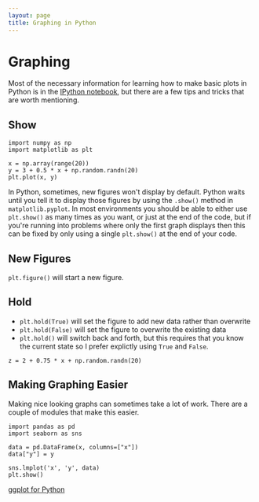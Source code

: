 ```yaml
---
layout: page
title: Graphing in Python
---
```


# Graphing

Most of the necessary information for learning how to make basic plots in Python
is in the [IPython notebook](http://nbviewer.ipython.org/urls/github.com/weecology/progbio/raw/master/ipynbs/matplotlib.ipynb),
but there are a few tips and tricks that are worth mentioning.


## Show

```
import numpy as np
import matplotlib as plt

x = np.array(range(20))
y = 3 + 0.5 * x + np.random.randn(20)
plt.plot(x, y)
```

In Python, sometimes, new figures won't display by default. Python waits until
you tell it to display those figures by using the ``.show()`` method in
``matplotlib.pyplot``. In most environments you should be able to either use
``plt.show()`` as many times as you want, or just at the end of the code, but if
you're running into problems where only the first graph displays then this can
be fixed by only using a single ``plt.show()`` at the end of your code.


## New Figures

``plt.figure()`` will start a new figure.


## Hold

* ``plt.hold(True)`` will set the figure to add new data rather than overwrite
* ``plt.hold(False)`` will set the figure to overwrite the existing data
* ``plt.hold()`` will switch back and forth, but this requires that you know
the current state so I prefer explictly using ``True`` and ``False``.

```
z = 2 + 0.75 * x + np.random.randn(20)
```

## Making Graphing Easier

Making nice looking graphs can sometimes take a lot of work. There are a couple
of modules that make this easier.

```
import pandas as pd
import seaborn as sns

data = pd.DataFrame(x, columns=["x"])
data["y"] = y

sns.lmplot('x', 'y', data)
plt.show()
```

[ggplot for Python](https://github.com/yhat/ggplot)
